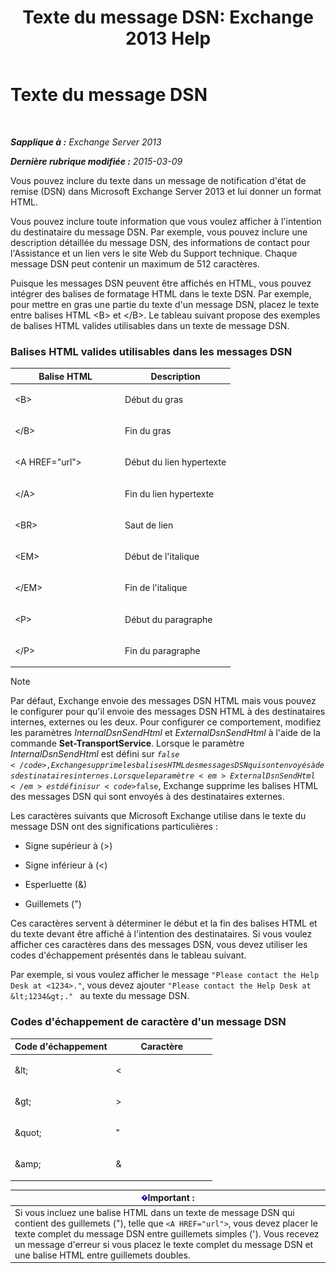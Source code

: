 ﻿---
title: 'Texte du message DSN: Exchange 2013 Help'
TOCTitle: Texte du message DSN
ms:assetid: eae4a050-5ecb-4c87-b377-74edb93a5995
ms:mtpsurl: https://technet.microsoft.com/fr-fr/library/Bb125135(v=EXCHG.150)
ms:contentKeyID: 50479488
ms.date: 04/24/2018
mtps_version: v=EXCHG.150
ms.translationtype: HT
---

# Texte du message DSN

 

_**Sapplique à :** Exchange Server 2013_

_**Dernière rubrique modifiée :** 2015-03-09_

Vous pouvez inclure du texte dans un message de notification d'état de remise (DSN) dans Microsoft Exchange Server 2013 et lui donner un format HTML.

Vous pouvez inclure toute information que vous voulez afficher à l'intention du destinataire du message DSN. Par exemple, vous pouvez inclure une description détaillée du message DSN, des informations de contact pour l'Assistance et un lien vers le site Web du Support technique. Chaque message DSN peut contenir un maximum de 512 caractères.

Puisque les messages DSN peuvent être affichés en HTML, vous pouvez intégrer des balises de formatage HTML dans le texte DSN. Par exemple, pour mettre en gras une partie du texte d'un message DSN, placez le texte entre balises HTML \<B\> et \</B\>. Le tableau suivant propose des exemples de balises HTML valides utilisables dans un texte de message DSN.

### Balises HTML valides utilisables dans les messages DSN

<table>
<colgroup>
<col style="width: 50%" />
<col style="width: 50%" />
</colgroup>
<thead>
<tr class="header">
<th>Balise HTML</th>
<th>Description</th>
</tr>
</thead>
<tbody>
<tr class="odd">
<td><p>&lt;B&gt;</p></td>
<td><p>Début du gras</p></td>
</tr>
<tr class="even">
<td><p>&lt;/B&gt;</p></td>
<td><p>Fin du gras</p></td>
</tr>
<tr class="odd">
<td><p>&lt;A HREF=&quot;url&quot;&gt;</p></td>
<td><p>Début du lien hypertexte</p></td>
</tr>
<tr class="even">
<td><p>&lt;/A&gt;</p></td>
<td><p>Fin du lien hypertexte</p></td>
</tr>
<tr class="odd">
<td><p>&lt;BR&gt;</p></td>
<td><p>Saut de lien</p></td>
</tr>
<tr class="even">
<td><p>&lt;EM&gt;</p></td>
<td><p>Début de l'italique</p></td>
</tr>
<tr class="odd">
<td><p>&lt;/EM&gt;</p></td>
<td><p>Fin de l'italique</p></td>
</tr>
<tr class="even">
<td><p>&lt;P&gt;</p></td>
<td><p>Début du paragraphe</p></td>
</tr>
<tr class="odd">
<td><p>&lt;/P&gt;</p></td>
<td><p>Fin du paragraphe</p></td>
</tr>
</tbody>
</table>


> [!NOTE]
> Par défaut, Exchange envoie des messages DSN HTML mais vous pouvez le configurer pour qu'il envoie des messages DSN HTML à des destinataires internes, externes ou les deux. Pour configurer ce comportement, modifiez les paramètres <em>InternalDsnSendHtml</em> et <em>ExternalDsnSendHtml</em> à l'aide de la commande <strong>Set-TransportService</strong>.
> Lorsque le paramètre <em>InternalDsnSendHtml</em> est défini sur <code>$false</code>, Exchange supprime les balises HTML des messages DSN qui sont envoyés à des destinataires internes. Lorsque le paramètre <em>ExternalDsnSendHtml</em> est défini sur <code>$false</code>, Exchange supprime les balises HTML des messages DSN qui sont envoyés à des destinataires externes.


Les caractères suivants que Microsoft Exchange utilise dans le texte du message DSN ont des significations particulières :

  - Signe supérieur à (\>)

  - Signe inférieur à (\<)

  - Esperluette (&)

  - Guillemets (")

Ces caractères servent à déterminer le début et la fin des balises HTML et du texte devant être affiché à l'intention des destinataires. Si vous voulez afficher ces caractères dans des messages DSN, vous devez utiliser les codes d'échappement présentés dans le tableau suivant.

Par exemple, si vous voulez afficher le message `"Please contact the Help Desk at <1234>."`, vous devez ajouter `"Please contact the Help Desk at &lt;1234&gt;." ` au texte du message DSN.

### Codes d'échappement de caractère d'un message DSN

<table>
<colgroup>
<col style="width: 50%" />
<col style="width: 50%" />
</colgroup>
<thead>
<tr class="header">
<th>Code d'échappement</th>
<th>Caractère</th>
</tr>
</thead>
<tbody>
<tr class="odd">
<td><p>&amp;lt;</p></td>
<td><p>&lt;</p></td>
</tr>
<tr class="even">
<td><p>&amp;gt;</p></td>
<td><p>&gt;</p></td>
</tr>
<tr class="odd">
<td><p>&amp;quot;</p></td>
<td><p>&quot;</p></td>
</tr>
<tr class="even">
<td><p>&amp;amp;</p></td>
<td><p>&amp;</p></td>
</tr>
</tbody>
</table>


<table>
<thead>
<tr class="header">
<th><img src="images/JJ159813.important(EXCHG.150).gif" title="Important" alt="Important" />Important :</th>
</tr>
</thead>
<tbody>
<tr class="odd">
<td>Si vous incluez une balise HTML dans un texte de message DSN qui contient des guillemets (&quot;), telle que <code>&lt;A HREF=&quot;url&quot;&gt;</code>, vous devez placer le texte complet du message DSN entre guillemets simples ('). Vous recevez un message d'erreur si vous placez le texte complet du message DSN et une balise HTML entre guillemets doubles.</td>
</tr>
</tbody>
</table>

